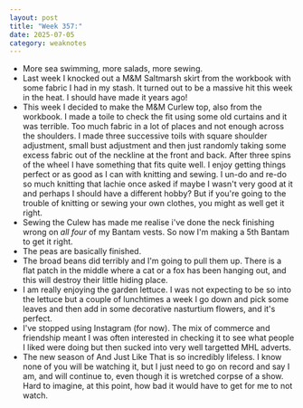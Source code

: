```yaml
---
layout: post
title: "Week 357:"
date: 2025-07-05
category: weaknotes
---
```

* More sea swimming, more salads, more sewing.
* Last week I knocked out a M&M Saltmarsh skirt from the workbook with some fabric I had in my stash. It turned out to be a massive hit this week in the heat. I should have made it years ago!
* This week I decided to make the M&M Curlew top, also from the workbook. I made a toile to check the fit using some old curtains and it was terrible. Too much fabric in a lot of places and not enough across the shoulders. I made three successive toils with square shoulder adjustment, small bust adjustment and then just randomly taking some excess fabric out of the neckline at the front and back. After three spins of the wheel I have something that fits quite well. I enjoy getting things perfect or as good as I can with knitting and sewing. I un-do and re-do so much knitting that lachie once asked if maybe I wasn't very good at it and perhaps I should have a different hobby? But if you're going to the trouble of knitting or sewing your own clothes, you might as well get it right.
* Sewing the Culew has made me realise i've done the neck finishing wrong on _all four_ of my Bantam vests. So now I'm making a 5th Bantam to get it right.
* The peas are basically finished.
* The broad beans did terribly and I'm going to pull them up. There is a flat patch in the middle where a cat or a fox has been hanging out, and this will destroy their little hiding place.
* I am really enjoying the garden lettuce. I was not expecting to be so into the lettuce but a couple of lunchtimes a week I go down and pick some leaves and then add in some decorative nasturtium flowers, and it's perfect.
* I've stopped using Instagram (for now). The mix of commerce and friendship meant I was often interested in checking it to see what people I liked were doing but then sucked into very well targetted MHL adverts.
* The new season of And Just Like That is so incredibly lifeless. I know none of you will be watching it, but I just need to go on record and say I am, and will continue to, even though it is wretched corpse of a show. Hard to imagine, at this point, how bad it would have to get for me to not watch.
